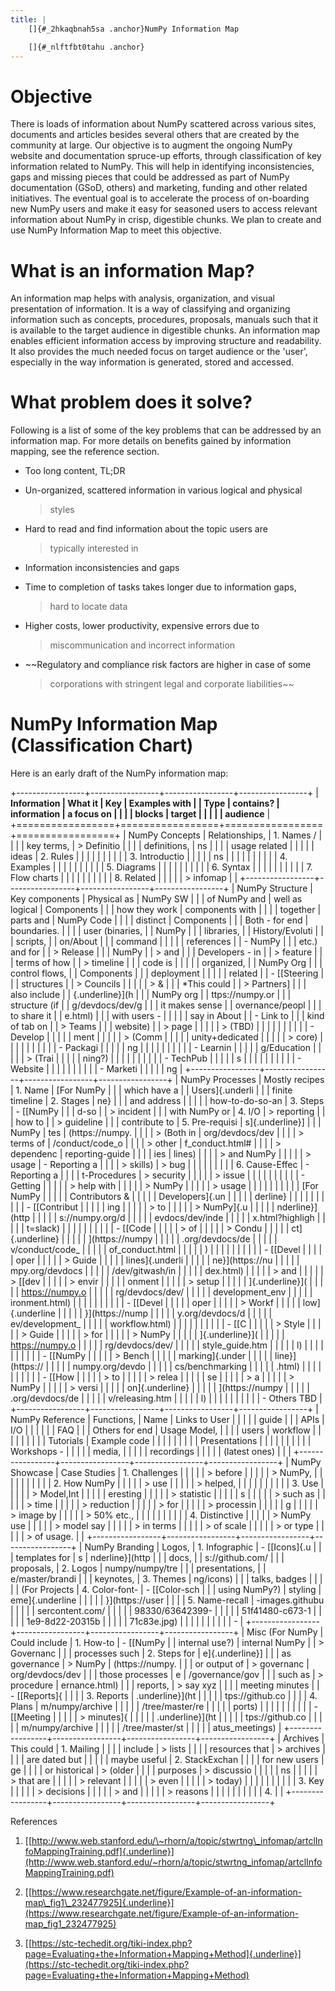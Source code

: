 ```yaml
---
title: |
    []{#_2hkaqbnah5sa .anchor}NumPy Information Map

    []{#_nlftfbt0tahu .anchor}
---
```


Objective
=========

There is loads of information about NumPy scattered across various
sites, documents and articles besides several others that are created by
the community at large. Our objective is to augment the ongoing NumPy
website and documentation spruce-up efforts, through classification of
key information related to NumPy. This will help in identifying
inconsistencies, gaps and missing pieces that could be addressed as part
of NumPy documentation (GSoD, others) and marketing, funding and other
related initiatives. The eventual goal is to accelerate the process of
on-boarding new NumPy users and make it easy for seasoned users to
access relevant information about NumPy in crisp, digestible chunks. We
plan to create and use NumPy Information Map to meet this objective.

What is an information Map?
===========================

An information map helps with analysis, organization, and visual
presentation of information. It is a way of classifying and organizing
information such as concepts, procedures, proposals, manuals such that
it is available to the target audience in digestible chunks. An
information map enables efficient information access by improving
structure and readability. It also provides the much needed focus on
target audience or the 'user', especially in the way information is
generated, stored and accessed.

What problem does it solve?
===========================

Following is a list of some of the key problems that can be addressed by
an information map. For more details on benefits gained by information
mapping, see the reference section.

-   Too long content, TL;DR

-   Un-organized, scattered information in various logical and physical
    > styles

-   Hard to read and find information about the topic users are
    > typically interested in

-   Information inconsistencies and gaps

-   Time to completion of tasks takes longer due to information gaps,
    > hard to locate data

-   Higher costs, lower productivity, expensive errors due to
    > miscommunication and incorrect information

-   ~~Regulatory and compliance risk factors are higher in case of some
    > corporations with stringent legal and corporate liabilities~~

NumPy Information Map (Classification Chart)
============================================

Here is an early draft of the NumPy information map:

+-----------------+-----------------+-----------------+-----------------+
| **Information   | **What it       | **Key           | **Examples with |
| Type**          | contains?**     | information     | a focus on      |
|                 |                 | blocks**        | target          |
|                 |                 |                 | audience**      |
+=================+=================+=================+=================+
| NumPy Concepts  | Relationships,  | 1.  Names /     |                 |
|                 | key terms,      |     > Definitio |                 |
|                 | definitions,    | ns              |                 |
|                 | usage related   |                 |                 |
|                 | ideas           | 2.  Rules       |                 |
|                 |                 |                 |                 |
|                 |                 | 3.  Introductio |                 |
|                 |                 | ns              |                 |
|                 |                 |                 |                 |
|                 |                 | 4.  Examples    |                 |
|                 |                 |                 |                 |
|                 |                 | 5.  Diagrams    |                 |
|                 |                 |                 |                 |
|                 |                 | 6.  Syntax      |                 |
|                 |                 |                 |                 |
|                 |                 | 7.  Flow charts |                 |
|                 |                 |                 |                 |
|                 |                 | 8.  Related     |                 |
|                 |                 |     > infomap   |                 |
+-----------------+-----------------+-----------------+-----------------+
| NumPy Structure | Key components  | Physical as     | NumPy SW        |
|                 | of NumPy and    | well as logical | Components      |
|                 | how they work   | components with |                 |
|                 | together        | parts and       | NumPy Code      |
|                 |                 | distinct        | Components      |
|                 | Both - for end  | boundaries.     |                 |
|                 | user (binaries, |                 | NumPy           |
|                 | libraries,      |                 | History/Evoluti |
|                 | scripts,        |                 | on/About        |
|                 | command         |                 |                 |
|                 | references      |                 | -   NumPy       |
|                 | etc.) and for   |                 |     > Release   |
|                 | NumPy           |                 |     > and       |
|                 | Developers - in |                 |     > feature   |
|                 | terms of how    |                 |     > timeline  |
|                 | code is         |                 |                 |
|                 | organized,      |                 | NumPy Org       |
|                 | control flows,  |                 | Components      |
|                 | deployment      |                 |                 |
|                 | related         |                 | -   [[Steering  |
|                 | structures      |                 |     > Councils  |
|                 |                 |                 |     > &         |
|                 | \*This could    |                 |     > Partners] |
|                 | also include    |                 | {.underline}](h |
|                 | NumPy org       |                 | ttps://numpy.or |
|                 | structure (if   |                 | g/devdocs/dev/g |
|                 | it makes sense  |                 | overnance/peopl |
|                 | to share it     |                 | e.html)         |
|                 | with users -    |                 |                 |
|                 | say in About    |                 | -   Link to     |
|                 | kind of tab on  |                 |     > Teams     |
|                 | website)        |                 |     > page      |
|                 |                 |                 |     > (TBD)     |
|                 |                 |                 |                 |
|                 |                 |                 |     -   Develop |
|                 |                 |                 | ment            |
|                 |                 |                 |         > (Comm |
|                 |                 |                 | unity+dedicated |
|                 |                 |                 |         > core) |
|                 |                 |                 |                 |
|                 |                 |                 |     -   Packagi |
|                 |                 |                 | ng              |
|                 |                 |                 |                 |
|                 |                 |                 |     -   Learnin |
|                 |                 |                 | g/Education     |
|                 |                 |                 |         > (Trai |
|                 |                 |                 | ning?)          |
|                 |                 |                 |                 |
|                 |                 |                 |     -   TechPub |
|                 |                 |                 | s               |
|                 |                 |                 |                 |
|                 |                 |                 |     -   Website |
|                 |                 |                 |                 |
|                 |                 |                 |     -   Marketi |
|                 |                 |                 | ng              |
+-----------------+-----------------+-----------------+-----------------+
| NumPy Processes | Mostly recipes  | 1.  Name        | [For NumPy      |
|                 | which have a    |                 | Users]{.underli |
|                 | finite timeline | 2.  Stages      | ne}             |
|                 | and address     |                 |                 |
|                 | how-to-do-so-an | 3.  Steps       | -   [[NumPy     |
|                 | d-so            |                 |     > incident  |
|                 | with NumPy or   | 4.  I/O         |     > reporting |
|                 | how to          |                 |     > guideline |
|                 | contribute to   | 5.  Pre-requisi | s]{.underline}] |
|                 | NumPy           | tes             | (https://numpy. |
|                 |                 |     > (Both in  | org/devdocs/dev |
|                 |                 |     > terms of  | /conduct/code_o |
|                 |                 |     > other     | f_conduct.html# |
|                 |                 |     > dependenc | reporting-guide |
|                 |                 | ies             | lines)          |
|                 |                 |     > and NumPy |                 |
|                 |                 |     > usage     | -   Reporting a |
|                 |                 |     > skills)   |     > bug       |
|                 |                 |                 |                 |
|                 |                 | 6.  Cause-Effec | -   Reporting a |
|                 |                 | t-Procedures    |     > security  |
|                 |                 |                 |     > issue     |
|                 |                 |                 |                 |
|                 |                 |                 | -   Getting     |
|                 |                 |                 |     > help with |
|                 |                 |                 |     > NumPy     |
|                 |                 |                 |     > usage     |
|                 |                 |                 |                 |
|                 |                 |                 | [For NumPy      |
|                 |                 |                 | Contributors &  |
|                 |                 |                 | Developers]{.un |
|                 |                 |                 | derline}        |
|                 |                 |                 |                 |
|                 |                 |                 | -   [[Contribut |
|                 |                 |                 | ing             |
|                 |                 |                 |     > to        |
|                 |                 |                 |     > NumPy]{.u |
|                 |                 |                 | nderline}](http |
|                 |                 |                 | s://numpy.org/d |
|                 |                 |                 | evdocs/dev/inde |
|                 |                 |                 | x.html?highligh |
|                 |                 |                 | t=slack)        |
|                 |                 |                 |                 |
|                 |                 |                 |     -   [[Code  |
|                 |                 |                 |         > of    |
|                 |                 |                 |         > Condu |
|                 |                 |                 | ct]{.underline} |
|                 |                 |                 | ](https://numpy |
|                 |                 |                 | .org/devdocs/de |
|                 |                 |                 | v/conduct/code_ |
|                 |                 |                 | of_conduct.html |
|                 |                 |                 | )               |
|                 |                 |                 |                 |
|                 |                 |                 |     -   [[Devel |
|                 |                 |                 | oper            |
|                 |                 |                 |         > Guide |
|                 |                 |                 | lines]{.underli |
|                 |                 |                 | ne}](https://nu |
|                 |                 |                 | mpy.org/devdocs |
|                 |                 |                 | /dev/gitwash/in |
|                 |                 |                 | dex.html)       |
|                 |                 |                 |         > and   |
|                 |                 |                 |         > [[dev |
|                 |                 |                 |         > envir |
|                 |                 |                 | onment          |
|                 |                 |                 |         > setup |
|                 |                 |                 | ]{.underline}]( |
|                 |                 |                 | https://numpy.o |
|                 |                 |                 | rg/devdocs/dev/ |
|                 |                 |                 | development_env |
|                 |                 |                 | ironment.html)  |
|                 |                 |                 |                 |
|                 |                 |                 |     -   [[Devel |
|                 |                 |                 | oper            |
|                 |                 |                 |         > Workf |
|                 |                 |                 | low]{.underline |
|                 |                 |                 | }](https://nump |
|                 |                 |                 | y.org/devdocs/d |
|                 |                 |                 | ev/development_ |
|                 |                 |                 | workflow.html)  |
|                 |                 |                 |                 |
|                 |                 |                 |     -   [[C     |
|                 |                 |                 |         > Style |
|                 |                 |                 |         > Guide |
|                 |                 |                 |         > for   |
|                 |                 |                 |         > NumPy |
|                 |                 |                 | ]{.underline}]( |
|                 |                 |                 | https://numpy.o |
|                 |                 |                 | rg/devdocs/dev/ |
|                 |                 |                 | style_guide.htm |
|                 |                 |                 | l)              |
|                 |                 |                 |                 |
|                 |                 |                 |     -   [[NumPy |
|                 |                 |                 |         > Bench |
|                 |                 |                 | marking]{.under |
|                 |                 |                 | line}](https:// |
|                 |                 |                 | numpy.org/devdo |
|                 |                 |                 | cs/benchmarking |
|                 |                 |                 | .html)          |
|                 |                 |                 |                 |
|                 |                 |                 |     -   [[How   |
|                 |                 |                 |         > to    |
|                 |                 |                 |         > relea |
|                 |                 |                 | se              |
|                 |                 |                 |         > a     |
|                 |                 |                 |         > NumPy |
|                 |                 |                 |         > versi |
|                 |                 |                 | on]{.underline} |
|                 |                 |                 | ](https://numpy |
|                 |                 |                 | .org/devdocs/de |
|                 |                 |                 | v/releasing.htm |
|                 |                 |                 | l)              |
|                 |                 |                 |                 |
|                 |                 |                 | -   Others TBD  |
+-----------------+-----------------+-----------------+-----------------+
| NumPy Reference | Functions,      | Name            | Links to User   |
|                 |                 |                 | guide           |
|                 | APIs            | I/O             |                 |
|                 |                 |                 | FAQ             |
|                 | Others for end  | Usage Model,    |                 |
|                 | users           | workflow        |                 |
|                 |                 |                 |                 |
|                 | Tutorials       | Example code    |                 |
|                 |                 |                 |                 |
|                 | Presentations   |                 |                 |
|                 |                 |                 |                 |
|                 | Workshops -     |                 |                 |
|                 | media,          |                 |                 |
|                 | recordings      |                 |                 |
|                 | (latest ones)   |                 |                 |
+-----------------+-----------------+-----------------+-----------------+
| NumPy Showcase  | Case Studies    | 1.  Challenges  |                 |
|                 |                 |     > before    |                 |
|                 |                 |     > NumPy,    |                 |
|                 |                 |                 |                 |
|                 |                 | 2.  How NumPy   |                 |
|                 |                 |     > use       |                 |
|                 |                 |     > helped,   |                 |
|                 |                 |                 |                 |
|                 |                 | 3.  Use         |                 |
|                 |                 |     > Model,Int |                 |
|                 |                 | eresting        |                 |
|                 |                 |     > statistic |                 |
|                 |                 | s               |                 |
|                 |                 |     > such as   |                 |
|                 |                 |     > time      |                 |
|                 |                 |     > reduction |                 |
|                 |                 |     > for       |                 |
|                 |                 |     > processin |                 |
|                 |                 | g               |                 |
|                 |                 |     > image by  |                 |
|                 |                 |     > 50% etc., |                 |
|                 |                 |                 |                 |
|                 |                 | 4.  Distinctive |                 |
|                 |                 |     > NumPy use |                 |
|                 |                 |     > model say |                 |
|                 |                 |     > in terms  |                 |
|                 |                 |     > of scale  |                 |
|                 |                 |     > or type   |                 |
|                 |                 |     > of usage. |                 |
+-----------------+-----------------+-----------------+-----------------+
| NumPy Branding  | Logos,          | 1.  Infographic | -   [[Icons]{.u |
|                 | templates for   | s               | nderline}](http |
|                 | docs,           |                 | s://github.com/ |
|                 | proposals,      | 2.  Logos       | numpy/numpy/tre |
|                 | presentations,  |                 | e/master/brandi |
|                 | keynotes,       | 3.  Themes      | ng/icons)       |
|                 | talks, badges   |                 |                 |
|                 | (For Projects   | 4.  Color-font- | -   [[Color-sch |
|                 | using NumPy?)   | styling         | eme]{.underline |
|                 |                 |                 | }](https://user |
|                 |                 | 5.  Name-recall | -images.githubu |
|                 |                 |                 | sercontent.com/ |
|                 |                 |                 | 98330/63642399- |
|                 |                 |                 | 51f41480-c673-1 |
|                 |                 |                 | 1e9-8d22-20315b |
|                 |                 |                 | 71c83e.jpg)     |
|                 |                 |                 |                 |
|                 |                 |                 | -               |
+-----------------+-----------------+-----------------+-----------------+
| Misc (For NumPy | Could include   | 1.  How-to      | -   [[NumPy     |
| internal use?)  | internal NumPy  |                 |     > Governanc |
|                 | processes such  | 2.  Steps for   | e]{.underline}] |
|                 | as governance   |     > NumPy     | (https://numpy. |
|                 | or output of    |     > governanc | org/devdocs/dev |
|                 | those processes | e               | /governance/gov |
|                 | such as         |     > procedure | ernance.html)   |
|                 | reports,        |     > say xyz   |                 |
|                 | meeting minutes |                 | -   [[Reports]{ |
|                 |                 | 3.  Reports     | .underline}](ht |
|                 |                 |                 | tps://github.co |
|                 |                 | 4.  Plans       | m/numpy/archive |
|                 |                 |                 | /tree/master/re |
|                 |                 |                 | ports)          |
|                 |                 |                 |                 |
|                 |                 |                 | -   [[Meeting   |
|                 |                 |                 |     > minutes]{ |
|                 |                 |                 | .underline}](ht |
|                 |                 |                 | tps://github.co |
|                 |                 |                 | m/numpy/archive |
|                 |                 |                 | /tree/master/st |
|                 |                 |                 | atus_meetings)  |
+-----------------+-----------------+-----------------+-----------------+
| Archives        | This could      | 1.  Mailing     |                 |
|                 | include         |     > lists     |                 |
|                 | resources that  |     > archives  |                 |
|                 | are dated but   |                 |                 |
|                 | maybe useful    | 2.  StackExchan |                 |
|                 | for new users   | ge              |                 |
|                 | or historical   |     > (older    |                 |
|                 | purposes        |     > discussio |                 |
|                 |                 | ns              |                 |
|                 |                 |     > that are  |                 |
|                 |                 |     > relevant  |                 |
|                 |                 |     > even      |                 |
|                 |                 |     > today)    |                 |
|                 |                 |                 |                 |
|                 |                 | 3.  Key         |                 |
|                 |                 |     > decisions |                 |
|                 |                 |     > and       |                 |
|                 |                 |     > reasons   |                 |
|                 |                 |                 |                 |
|                 |                 | 4.              |                 |
+-----------------+-----------------+-----------------+-----------------+

References

1.  [[http://www.web.stanford.edu/\~rhorn/a/topic/stwrtng\_infomap/artclInfoMappingTraining.pdf]{.underline}](http://www.web.stanford.edu/~rhorn/a/topic/stwrtng_infomap/artclInfoMappingTraining.pdf)

2.  [[https://www.researchgate.net/figure/Example-of-an-information-map\_fig1\_232477925]{.underline}](https://www.researchgate.net/figure/Example-of-an-information-map_fig1_232477925)

3.  [[https://stc-techedit.org/tiki-index.php?page=Evaluating+the+Information+Mapping+Method]{.underline}](https://stc-techedit.org/tiki-index.php?page=Evaluating+the+Information+Mapping+Method)
